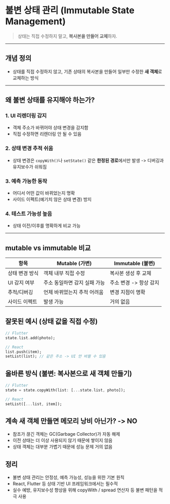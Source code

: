 # 불변 상태 관리 (Immutable State Management)

> 상태는 직접 수정하지 말고, **복사본을 만들어 교체**하자.

---

## 개념 정의

- 상태를 직접 수정하지 않고, 기존 상태의 복사본을 만들어 일부만 수정한 **새 객체**로 교체하는 방식

---

## 왜 불변 상태를 유지해야 하는가?

### 1. UI 리렌더링 감지

- 객체 주소가 바뀌어야 상태 변경을 감지함
- 직접 수정하면 리렌더링 안 될 수 있음

### 2. 상태 변경 추적 쉬움

- 상태 변경은 `copyWith()`나 `setState()` 같은 **한정된 경로**에서만 발생 -> 디버깅과 유지보수가 쉬워짐

### 3. 예측 가능한 동작

- 어디서 어떤 값이 바뀌었는지 명확
- 사이드 이펙트(예기치 않은 상태 변경) 방지

### 4. 테스트 가능성 높음

- 상태 이전/이후를 명확하게 비교 가능

---

## mutable vs immutable 비교

| 항목           | Mutable (가변)               | Immutable (불변)       |
| -------------- | ---------------------------- | ---------------------- |
| 상태 변경 방식 | 객체 내부 직접 수정          | 복사본 생성 후 교체    |
| UI 감지 여부   | 주소 동일하면 감지 실패 가능 | 주소 변경 -> 항상 감지 |
| 추적/디버깅    | 언제 바뀌었는지 추적 어려움  | 변경 지점이 명확       |
| 사이드 이펙트  | 발생 가능                    | 거의 없음              |

## 잘못된 예시 (상태 값을 직접 수정)

```dart
// Flutter
state.list.add(photo);

// React
list.push(item);
setList(list); // 같은 주소 -> UI 안 바뀔 수 있음
```

## 올바른 방식 (불변: 복사본으로 새 객체 만들기)

```dart
// Flutter
state = state.copyWith(list: [...state.list, photo]);

// React
setList([...list, item]);
```

## 계속 새 객체 만들면 메모리 낭비 아닌가? -> NO

- 참조가 끊긴 객체는 GC(Garbage Collector)가 자동 해제
- 이전 상태는 더 이상 사용되지 않기 때문에 쌓이지 않음
- 상태 객체는 대부분 가볍기 때문에 성능 문제 거의 없음

## 정리

- 불변 상태 관리는 안정성, 예측 가능성, 성능을 위한 기본 원칙
- React, Flutter 등 상태 기반 UI 프레임워크에서는 필수적
- 실수 예방, 유지보수성 향상을 위해 copyWith / spread 연산자 등 불변 패턴을 적극 사용
